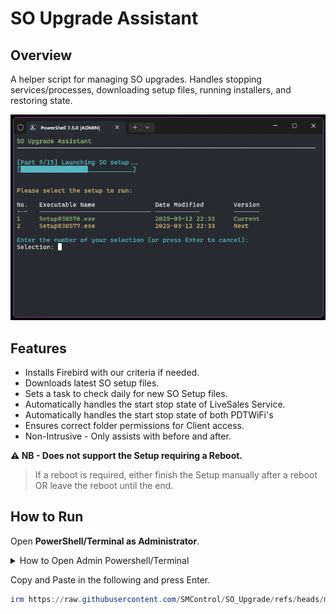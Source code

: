 # SO Upgrade Assistant

## Overview
A helper script for managing SO upgrades.
Handles stopping services/processes, downloading setup files, running installers, and restoring state.

![SO Upgrade Screenshot](https://raw.githubusercontent.com/SMControl/SO_Upgrade/main/SO_Upgrade_Screenshot3.png)

## Features
- Installs Firebird with our criteria if needed.
- Downloads latest SO setup files.
- Sets a task to check daily for new SO Setup files.
- Automatically handles the start stop state of LiveSales Service.
- Automatically handles the start stop state of both PDTWiFi's
- Ensures correct folder permissions for Client access.
- Non-Intrusive - Only assists with before and after.

**⚠️ NB - Does not support the Setup requiring a Reboot.**
> If a reboot is required, either finish the Setup manually after a reboot OR leave the reboot until the end.

## How to Run
Open **PowerShell/Terminal as Administrator**.

<details>
  <summary>How to Open Admin Powershell/Terminal</summary>
  <img src="https://raw.githubusercontent.com/SMControl/SO_Upgrade/main/Open-as-admin2.png" alt="Open as Admin">
</details>

Copy and Paste in the following and press Enter.
```powershell
irm https://raw.githubusercontent.com/SMControl/SO_Upgrade/refs/heads/main/main/soua.ps1 | iex
